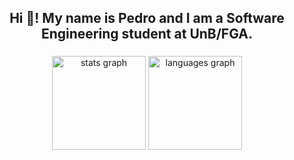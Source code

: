 <h2 align="center">Hi 👋! My name is Pedro and I am a Software Engineering student at UnB/FGA.</h2>

###

<div align="center">
  <img src="https://github-readme-stats.vercel.app/api?hide_title=false&hide_rank=false&show_icons=true&include_all_commits=true&count_private=true&disable_animations=false&theme=dark&locale=en&hide_border=false&username=pkbceira03" height="150" alt="stats graph"  />
  <img src="https://github-readme-stats.vercel.app/api/top-langs?locale=en&hide_title=false&layout=compact&card_width=320&langs_count=5&theme=dark&hide_border=false&username=pkbceira03" height="150" alt="languages graph"  />
</div>

###
<!--
<div align="center">

  ![Snake animation](https://github.com/pkbceira03/pkbceira03/blob/output/github-contribution-grid-snake.svg)
  
</div>
-->
